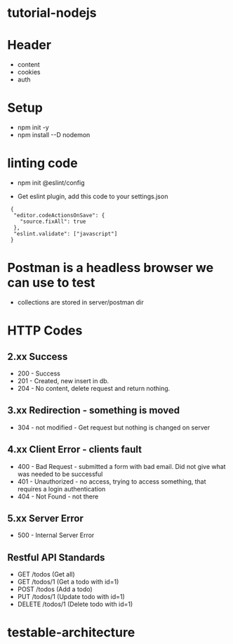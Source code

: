 # tutorial-nodejs

# Header

- content
- cookies
- auth

# Setup

- npm init -y
- npm install --D nodemon

# linting code

- npm init @eslint/config


- Get eslint plugin, add this code to your settings.json
```
 {
  "editor.codeActionsOnSave": {
    "source.fixAll": true
  },
  "eslint.validate": ["javascript"]
 }
 ```

# Postman is a headless browser we can use to test
- collections are stored in server/postman dir

# HTTP Codes

## 2.xx Success

- 200 - Success
- 201 - Created, new insert in db.
- 204 - No content, delete request and return nothing.

## 3.xx Redirection - something is moved

- 304 - not modified - Get request but nothing is changed on server

## 4.xx Client Error - clients fault

- 400 - Bad Request - submitted a form with bad email. Did not give what was needed to be successful
- 401 - Unauthorized - no access, trying to access something, that requires a login authentication
- 404 - Not Found - not there

## 5.xx Server Error

- 500 - Internal Server Error

## Restful API Standards

- GET /todos (Get all)
- GET /todos/1 (Get a todo with id=1)
- POST /todos (Add a todo)
- PUT /todos/1 (Update todo with id=1)
- DELETE /todos/1 (Delete todo with id=1)
# testable-architecture
